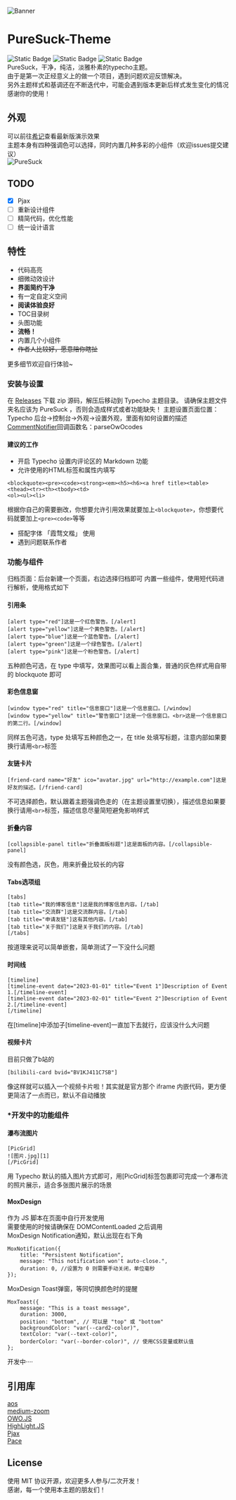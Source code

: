 ![Banner](https://s2.loli.net/2024/08/05/M4FTuyI2b7aU3Ag.png)
# PureSuck-Theme
![Static Badge](https://img.shields.io/github/v/release/MoXiaoXi233/PureSuck-theme)
![Static Badge](https://img.shields.io/badge/LICENSE-MIT-green)
![Static Badge](https://img.shields.io/badge/AUTHOR-MoXiify-pink)  
PureSuck，干净，纯洁，淡雅朴素的typecho主题。  
由于是第一次正经意义上的做一个项目，遇到问题欢迎反馈解决。  
另外主题样式和基调还在不断迭代中，可能会遇到版本更新后样式发生变化的情况  
感谢你的使用！
## 外观
可以前往[希记](https://note.moxiify.cn)查看最新版演示效果  
主题本身有四种强调色可以选择，同时内置几种多彩的小组件（欢迎issues提交建议）  
![PureSuck](https://s2.loli.net/2025/07/13/BvewG6DAnUrF7Pi.png)
## TODO
- [x] Pjax
- [ ] 重新设计组件
- [ ] 精简代码，优化性能
- [ ] 统一设计语言
## 特性
- 代码高亮   
- 细微动效设计  
- **界面简约干净**  
- 有一定自定义空间  
- **阅读体验良好**  
- TOC目录树  
- 头图功能  
- **流畅！**  
- 内置几个小组件  
- ~~作者人比较好，愿意陪你瞎扯~~

更多细节欢迎自行体验~  
### 安装与设置
在 [Releases](https://github.com/MoXiaoXi233/PureSuck-theme/releases) 下载 zip 源码，解压后移动到 Typecho 主题目录。
请确保主题文件夹名应该为 PureSuck ，否则会造成样式或者功能缺失！
主题设置页面位置：Typecho 后台->控制台->外观->设置外观，里面有如何设置的描述  
[CommentNotifier](https://github.com/jrotty/CommentNotifier)回调函数名：parseOwOcodes
#### 建议的工作
- 开启 Typecho 设置内评论区的 Markdown 功能 
- 允许使用的HTML标签和属性内填写
```
<blockquote><pre><code><strong><em><h5><h6><a href title><table><thead><tr><th><tbody><td>
<ol><ul><li>
```
根据你自己的需要删改，你想要允许引用效果就要加上`<blockquote>`，你想要代码就要加上`<pre><code>`等等
- 搭配字体 「霞骛文楷」 使用
- 遇到问题联系作者

### 功能与组件
归档页面：后台新建一个页面，右边选择归档即可
内置一些组件，使用短代码进行解析，使用格式如下
#### 引用条
```
[alert type="red"]这是一个红色警告。[/alert]
[alert type="yellow"]这是一个黄色警告。[/alert]
[alert type="blue"]这是一个蓝色警告。[/alert]
[alert type="green"]这是一个绿色警告。[/alert]
[alert type="pink"]这是一个粉色警告。[/alert]
```
五种颜色可选，在 type 中填写，效果图可以看上面合集，普通的灰色样式用自带的 blockquote 即可
#### 彩色信息窗
```
[window type="red" title="信息窗口"]这是一个信息窗口。[/window]
[window type="yellow" title="警告窗口"]这是一个信息窗口。<br>这是一个信息窗口的第二行。[/window]
```
同样五色可选，type 处填写五种颜色之一，在 title 处填写标题，注意内部如果要换行请用`<br>`标签
#### 友链卡片
```
[friend-card name="好友" ico="avatar.jpg" url="http://example.com"]这是好友的描述。[/friend-card]
```
不可选择颜色，默认跟着主题强调色走的（在主题设置里切换），描述信息如果要换行请用`<br>`标签，描述信息尽量简短避免影响样式
#### 折叠内容
```
[collapsible-panel title="折叠面板标题"]这是面板的内容。[/collapsible-panel]
```
没有颜色选，灰色，用来折叠比较长的内容
#### Tabs选项组
```
[tabs]
[tab title="我的博客信息"]这是我的博客信息内容。[/tab]
[tab title="交流群"]这是交流群内容。[/tab]
[tab title="申请友链"]这有其他内容。[/tab]
[tab title="关于我们"]这是关于我们的内容。[/tab]
[/tabs]
```
按道理来说可以简单嵌套，简单测试了一下没什么问题
#### 时间线
```
[timeline]
[timeline-event date="2023-01-01" title="Event 1"]Description of Event 1.[/timeline-event]
[timeline-event date="2023-02-01" title="Event 2"]Description of Event 2.[/timeline-event]
[/timeline]
```
在[timeline]中添加子[timeline-event]一直加下去就行，应该没什么大问题
#### 视频卡片
目前只做了b站的
```
[bilibili-card bvid="BV1KJ411C7SB"]
```
像这样就可以插入一个视频卡片啦！其实就是官方那个 iframe 内嵌代码，更方便更简洁了一点而已，默认不自动播放
### *开发中的功能组件
#### 瀑布流图片
```
[PicGrid]
![图片.jpg][1]
[/PicGrid]
```
用 Typecho 默认的插入图片方式即可，用[PicGrid]标签包裹即可完成一个瀑布流的照片展示，适合多张图片展示的场景
#### MoxDesign
作为 JS 脚本在页面中自行开发使用  
需要使用的时候请确保在 DOMContentLoaded 之后调用  
MoxDesign Notification通知，默认出现在右下角
```
MoxNotification({
    title: "Persistent Notification",
    message: "This notification won't auto-close.",
    duration: 0, //设置为 0 则需要手动关闭，单位毫秒
});
```
MoxDesign Toast弹窗，等同切换颜色时的提醒
```
MoxToast({
    message: "This is a toast message",
    duration: 3000,
    position: "bottom", // 可以是 "top" 或 "bottom"
    backgroundColor: "var(--card2-color)",
    textColor: "var(--text-color)",
    borderColor: "var(--border-color)", // 使用CSS变量或默认值
};
```
开发中····
## 引用库
[aos](https://github.com/michalsnik/aos)  
[medium-zoom](https://github.com/francoischalifour/medium-zoom)  
[OWO.JS](https://github.com/DIYgod/OwO)  
[HighLight.JS](https://github.com/highlightjs/highlight.js)  
[Pjax](https://github.com/MoOx/pjax)  
[Pace](https://github.com/CodeByZach/pace)
## License
使用 MIT 协议开源，欢迎更多人参与/二次开发！  
感谢，每一个使用本主题的朋友们！

